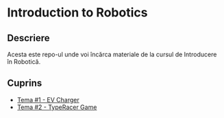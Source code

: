 # Introduction to Robotics

## Descriere

Acesta este repo-ul unde voi încărca materiale de la cursul de Introducere în Robotică.

## Cuprins

- [Tema #1 - EV Charger](ev-charger/)
- [Tema #2 - TypeRacer Game](typeracer-game/)

